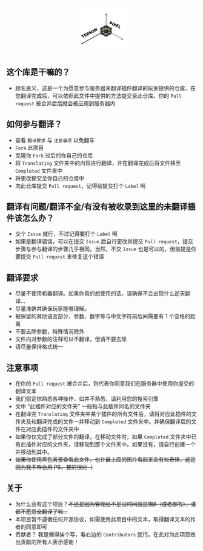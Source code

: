 <div align="center"><img alt="TensorPixelIcon" height="128" src="assets/TensorPixelIcon.png" width="128"/></div>

## 这个库是干嘛的？
- 顾名思义，这是一个为愿意参与服务器未翻译插件翻译的玩家提供的仓库。在您翻译完成后，可以依照此文件中提供的方法提交至此仓库。你的 `Pull request` 被合并后后就会被应用到服务器内

## 如何参与翻译？
- 查看 `翻译要求` 与 `注意事项` 以免翻车
- `Fork` 此项目
- 克隆你 `Fork` 过后的你自己的仓库
- 将 `Translating` 文件夹中的内容进行翻译，并在翻译完成后将文件移至 `Completed` 文件夹中
- 将更改提交至你自己的仓库中
- 向此仓库提交 `Pull request`，记得给提交打个 `Label` 啊

## 翻译有问题/翻译不全/有没有被收录到这里的未翻译插件该怎么办？
- 交个 `Issue` 就行，不过记得要打个 `Label` 啊
- 如果是翻译错误，可以在提交 `Issue` 后自行更改并提交 `Pull request`，提交步骤与参与翻译的步骤几乎相同。当然，不交 `Issue` 也是可以的，但前提是你要提交 `Pull request` 来修复这个错误

## 翻译要求
- 尽量不使用机器翻译。如果你真的想使用的话，请确保不会出现什么逆天翻译...
- 尽量准确并确保玩家能够理解。
- 被保留的其他语言部分、参数、数字等与中文字符前后间需要有 1 个空格的距离
- 不要去除参数，特殊情况除外
- 文件内对参数的注释可以不翻译，但请不要去除
- 请尽量保持格式统一

## 注意事项
- 在你的 `Pull request` 被合并后，则代表你同意我们在服务器中使用你提交的翻译文本
- 我们假定你熟悉各种操作，如并不熟悉，请利用您的搜索引擎
- 文中 "此插件对应的文件夹" 一般指与此插件同名的文件夹
- 在翻译完 `Translating` 文件夹中某个插件的所有文件后，请将对应此插件的文件夹及和翻译完成的文件一并移动到 `Completed` 文件夹中。并确保翻译后的文件在对应此插件的文件夹中
- 如果你仅完成了部分文件的翻译，在移动文件时，如果 `Completed` 文件夹中已有此插件对应的文件夹，请移动到那个文件夹中。如果没有，请自行创建一个并移动到其中。
- ~~如果你使用黑色背景查看此文件，也许最上面的图片看起来会有些奇怪，这是因为我不咋会用 PS，整的很烂（~~

## 关于
- 为什么会有这个项目？~~不还是因为管理组不是没时间就是懒β（或者都有），谁都不愿意全翻译了嘛...~~
- 本项目暂不遵循任何开源协议，如需使用此项目中的文本，取得翻译文本的作者的同意即可
- 贡献者？ 我是懒得挨个写，看右边的 `Contributors` 就行。在此对为此项目做出贡献的所有人表示感谢！
